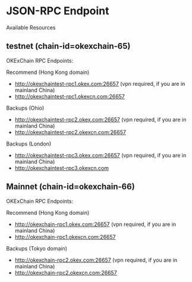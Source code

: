 # JSON-RPC Endpoint

Available Resources

## testnet (chain-id=okexchain-65)

OKExChain RPC Endpoints:

Recommend (Hong Kong domain)
 - http://okexchaintest-rpc1.okex.com:26657 (vpn required, if you are in mainland China)
 - http://okexchaintest-rpc1.okexcn.com:26657
 
Backups (Ohio)
 - http://okexchaintest-rpc2.okex.com:26657 (vpn required, if you are in mainland China)
 - http://okexchaintest-rpc2.okexcn.com:26657
 
Backups (London)
 - http://okexchaintest-rpc3.okex.com:26657 (vpn required, if you are in mainland China)
 - http://okexchaintest-rpc3.okexcn.com


## Mainnet (chain-id=okexchain-66)

OKExChain RPC Endpoints:

Recommend (Hong Kong domain)
 - http://okexchain-rpc1.okex.com:26657 (vpn required, if you are in mainland China)
 - http://okexchain-rpc1.okexcn.com:26657

Backups (Tokyo domain)
 - http://okexchain-rpc2.okex.com:26657 (vpn required, if you are in mainland China)
 - http://okexchain-rpc2.okexcn.com:26657


